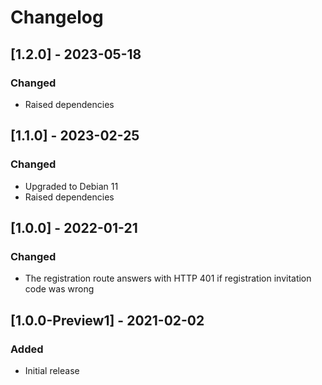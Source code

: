# Changelog

## [1.2.0] - 2023-05-18

### Changed
- Raised dependencies

## [1.1.0] - 2023-02-25

### Changed
- Upgraded to Debian 11
- Raised dependencies

## [1.0.0] - 2022-01-21

### Changed
- The registration route answers with HTTP 401 if registration invitation code was wrong

## [1.0.0-Preview1] - 2021-02-02

### Added
- Initial release
